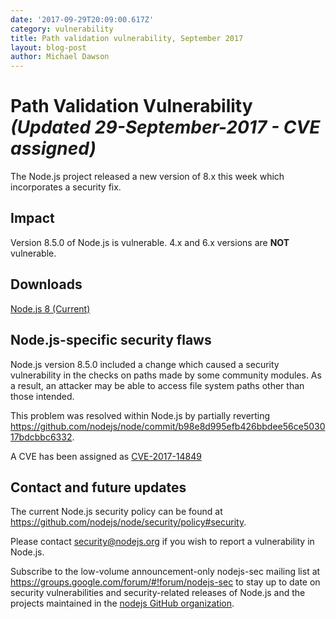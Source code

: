 ```yaml
---
date: '2017-09-29T20:09:00.617Z'
category: vulnerability
title: Path validation vulnerability, September 2017
layout: blog-post
author: Michael Dawson
---
```


# Path Validation Vulnerability _(Updated 29-September-2017 - CVE assigned)_

The Node.js project released a new version of 8.x this week which incorporates
a security fix.

## Impact

Version 8.5.0 of Node.js is vulnerable.
4.x and 6.x versions are **NOT** vulnerable.

## Downloads

[Node.js 8 (Current)](/blog/release/v8.6.0/)

## Node.js-specific security flaws

Node.js version 8.5.0 included a change which caused a security vulnerability
in the checks on paths made by some community modules. As a result, an
attacker may be able to access file system paths other than those intended.

This problem was resolved within Node.js by partially reverting
https://github.com/nodejs/node/commit/b98e8d995efb426bbdee56ce503017bdcbbc6332.

A CVE has been assigned as [CVE-2017-14849](http://cve.mitre.org/cgi-bin/cvename.cgi?name=CVE-2017-14849)

## Contact and future updates

The current Node.js security policy can be found at https://github.com/nodejs/node/security/policy#security.

Please contact security@nodejs.org if you wish to report a vulnerability in Node.js.

Subscribe to the low-volume announcement-only nodejs-sec mailing list at
https://groups.google.com/forum/#!forum/nodejs-sec to stay up to date
on security vulnerabilities and security-related releases of Node.js
and the projects maintained in the [nodejs GitHub organization](https://github.com/nodejs/).
